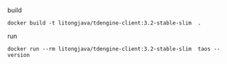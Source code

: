 
build
```
docker build -t litongjava/tdengine-client:3.2-stable-slim  .
```

run
```
docker run --rm litongjava/tdengine-client:3.2-stable-slim  taos --version
```